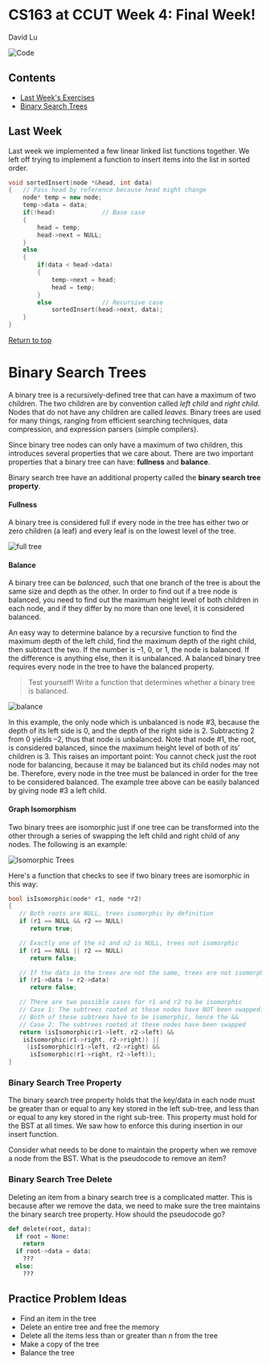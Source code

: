 CS163 at CCUT Week 4: Final Week!
======
David Lu


![Code](code-blur.jpg)

Contents <a id="Index"></a>
--------
* [Last Week's Exercises](#LastWeek)
* [Binary Search Trees](#BST)


Last Week <a id="LastWeek"></a>
-----
Last week we implemented a few linear linked list functions together. We left off trying to implement a function to insert items into the list in sorted order.

```c++
void sortedInsert(node *&head, int data)
{   // Pass head by reference because head might change
    node* temp = new node;
    temp->data = data;
    if(!head)             // Base case
    {
        head = temp;
        head->next = NULL;
    }
    else
    {
        if(data < head->data)
        {
            temp->next = head;
            head = temp;
        }
        else              // Recursive case
            sortedInsert(head->next, data);
    }
}
```

[Return to top](#Index)

Binary Search Trees <a id="BST"></a>
=======
A binary tree is a recursively-defined tree that can have a maximum of two children. The two children are by convention called *left child* and *right child*. Nodes that do not have any children are called *leaves*. Binary trees are used for many things, ranging from efficient searching techniques, data compression, and expression parsers (simple compilers).

Since binary tree nodes can only have a maximum of two children, this introduces several properties that we care about. There are two important properties that a binary tree can have: **fullness** and **balance**.

Binary search tree have an additional property called the **binary search tree property**.

#### Fullness

A binary tree is considered full if every node in the tree has either two or zero children (a leaf) and every leaf is on the lowest level of the tree.

![full tree](fullbst.jpg)

#### Balance

A binary tree can be *balanced*, such that one branch of the tree is about the same size and depth as the other. In order to find out if a tree node is balanced, you need to find out the maximum height level of both children in each node, and if they differ by no more than one level, it is considered balanced.

An easy way to determine balance by a recursive function to find the maximum depth of the left child, find the maximum depth of the right child, then subtract the two. If the number is –1, 0, or 1, the node is balanced. If the difference is anything else, then it is unbalanced. A balanced binary tree requires every node in the tree to have the balanced property.

>Test yourself! Write a function that determines whether a binary tree is balanced.

![balance](balance.jpg)

In this example, the only node which is unbalanced is node \#3, because the depth of its left side is 0, and the depth of the right side is 2. Subtracting 2 from 0 yields –2, thus that node is unbalanced. Note that node \#1, the root, is considered balanced, since the maximum height level of both of its’ children is 3. This raises an important point: You cannot check just the root node for balancing, because it may be balanced but its child nodes may not be. Therefore, every node in the tree must be balanced in order for the tree to be considered balanced. The example tree above can be easily balanced by giving node \#3 a left child.

#### Graph Isomorphism
Two binary trees are isomorphic just if one tree can be transformed into the other through a series of swapping the left child and right child of any nodes. The following is an example:

![Isomorphic Trees](graphisomorphism.png)

Here's a function that checks to see if two binary trees are isomorphic in this way:

```c++
bool isIsomorphic(node* r1, node *r2)
{
   // Both roots are NULL, trees isomorphic by definition
   if (r1 == NULL && r2 == NULL)
      return true;

   // Exactly one of the n1 and n2 is NULL, trees not isomorphic
   if (r1 == NULL || r2 == NULL)
      return false;

   // If the data in the trees are not the same, trees are not isomorphic
   if (r1->data != r2->data)
      return false;

   // There are two possible cases for r1 and r2 to be isomorphic
   // Case 1: The subtrees rooted at these nodes have NOT been swapped.
   // Both of these subtrees have to be isomorphic, hence the &&
   // Case 2: The subtrees rooted at these nodes have been swapped
   return (isIsomorphic(r1->left, r2->left) &&
    isIsomorphic(r1->right, r2->right)) ||
     (isIsomorphic(r1->left, r2->right) &&
      isIsomorphic(r1->right, r2->left));
}
```

### Binary Search Tree Property

The binary search tree property holds that the key/data in each node must be greater than or equal to any key stored in the left sub-tree, and less than or equal to any key stored in the right sub-tree. This property must hold for the BST at all times. We saw how to enforce this during insertion in our insert function.

Consider what needs to be done to maintain the property when we remove a node from the BST. What is the pseudocode to remove an item?

### Binary Search Tree Delete
Deleting an item from a binary search tree is a complicated matter. This is because after we remove the data, we need to make sure the tree maintains the binary search tree property. How should the pseudocode go?

```python
def delete(root, data):
  if root = None:
    return
  if root->data = data:
    ???
  else:
    ???
```

<!---
Now try it in C++.

This is what we saw in class. There was a segfault in one of our test cases. Can you find the bug?

```c++
void helperDelete(node *&root, int data)
{
    if(!root)   // Base case
        return;
    if(root->data == data)
    {
        if(root->left && root->right)   // If node has two children
        {
            node * curr = root->right;
            node * prev = root;
            while(curr->left)   // Find inorder successor
            {
                prev = curr;
                curr = curr->left;
            }
            root->data = curr->data;  // Swap inorder successor with root
            if(prev == root->right)   // Keep rest of subtree
                prev->left = curr->right;
            else
                prev->right = curr->right;
            delete curr;    // Delete that node
        }
        else if(root->left || root->right)
        {   // Node has only one child
            node * temp = root;
            if(root->left)  // It's the left child
                root = root->left;
            else            // It's the right child
                root = root->right;
            delete temp;
        }      
        else if(!root->left && !root->right)
        {   // If node is a leaf with no children
            delete root;
            root = NULL;
        }
    }
    else
    {   // If data not found here, then check appropriately
        if(data < root->data)
            helperDelete(root->left, data);
        else
            helperDelete(root->right, data);
    }
}
```

The bug was inside the case where root has two children. Here is the fixed portion of that code:

```c++
if(prev == root)   // Keep rest of subtree
    prev->right = curr->right;
else
    prev->left = curr->right;
delete curr;    // Delete that node
```

BST Complexity
------

Algorithm |		Average	| Worst Case
:--|:--:|:--:
Space	  |	$\mathcal{O}(n)$      |$\mathcal{O}(n)$  
Search	|	$\mathcal{O}(\log n)$  |$\mathcal{O}(n)$  
Insert	|	$\mathcal{O}(\log n)$	|$\mathcal{O}(n)$  
Delete	|	$\mathcal{O}(\log n)$	|$\mathcal{O}(n)$  

--->

Practice Problem Ideas
-----
* Find an item in the tree
* Delete an entire tree and free the memory
* Delete all the items less than or greater than $n$ from the tree
* Make a copy of the tree
* Balance the tree
